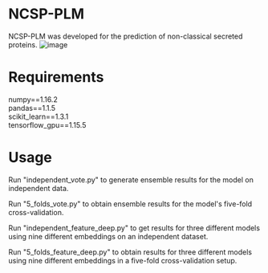 # NCSP-PLM
NCSP-PLM was developed for the prediction of non-classical secreted proteins. 
![image]([https://github.com/ZhiliangMa/MPU6500-HMC5983-AK8975-BMP280-MS5611-10DOF-IMU-PCB/blob/main/img/IMU-V5-TOP.jpg](https://github.com/hollymmm/NCSP-PLM/blob/master/1.jpg))


# Requirements

numpy==1.16.2  
pandas==1.1.5  
scikit_learn==1.3.1  
tensorflow_gpu==1.15.5  
# Usage
Run "independent_vote.py" to generate ensemble results for the model on independent data.

Run "5_folds_vote.py" to obtain ensemble results for the model's five-fold cross-validation.

Run "independent_feature_deep.py" to get results for three different models using nine different embeddings on an independent dataset.

Run "5_folds_feature_deep.py" to obtain results for three different models using nine different embeddings in a five-fold cross-validation setup.



